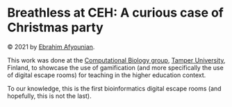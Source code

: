 # Breathless at CEH: A curious case of Christmas party

© 2021 by [Ebrahim Afyounian](https://orcid.org/0000-0002-0755-0131).

This work was done at the [Computational Biology group](https://research.tuni.fi/computational-biology/), [Tamper University](https://www.tuni.fi/en), Finland, to showcase the use of gamification (and more specifically the use of digital escape rooms) for teaching in the higher education context.

To our knowledge, this is the first bioinformatics digital escape rooms (and hopefully, this is not the last).
